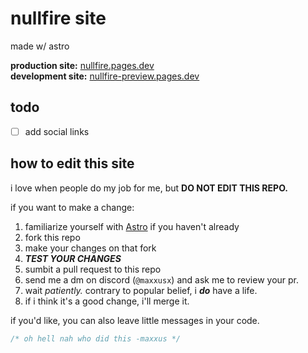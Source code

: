 # nullfire site

made w/ astro

**production site:** [nullfire.pages.dev](https://nullfire.pages.dev/)<br />
**development site:** [nullfire-preview.pages.dev](https://nullfire-preview.pages.dev/)

## todo

- [ ] add social links

## how to edit this site

i love when people do my job for me, but **DO NOT EDIT THIS REPO.**

if you want to make a change:

1. familiarize yourself with [Astro](https://astro.build/) if you haven't already
2. fork this repo
3. make your changes on that fork
4. **_TEST YOUR CHANGES_**
5. sumbit a pull request to this repo
6. send me a dm on discord (`@maxxusx`) and ask me to review your pr.
7. wait _patiently._ contrary to popular belief, i **_do_** have a life.
8. if i think it's a good change, i'll merge it.

if you'd like, you can also leave little messages in your code.<br>

```javascript
/* oh hell nah who did this -maxxus */
```
